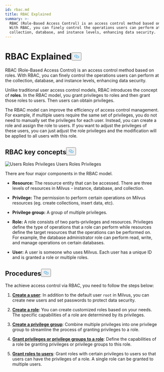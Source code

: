 ```yaml
---
id: rbac.md
title: RBAC Explained
summary: >-
  RBAC (Role-Based Access Control) is an access control method based on roles.
  With RBAC, you can finely control the operations users can perform at the
  collection, database, and instance levels, enhancing data security.
---
```

<h1 id="RBAC-Explained" class="common-anchor-header">RBAC Explained<button data-href="#RBAC-Explained" class="anchor-icon" translate="no">
      <svg translate="no"
        aria-hidden="true"
        focusable="false"
        height="20"
        version="1.1"
        viewBox="0 0 16 16"
        width="16"
      >
        <path
          fill="#0092E4"
          fill-rule="evenodd"
          d="M4 9h1v1H4c-1.5 0-3-1.69-3-3.5S2.55 3 4 3h4c1.45 0 3 1.69 3 3.5 0 1.41-.91 2.72-2 3.25V8.59c.58-.45 1-1.27 1-2.09C10 5.22 8.98 4 8 4H4c-.98 0-2 1.22-2 2.5S3 9 4 9zm9-3h-1v1h1c1 0 2 1.22 2 2.5S13.98 12 13 12H9c-.98 0-2-1.22-2-2.5 0-.83.42-1.64 1-2.09V6.25c-1.09.53-2 1.84-2 3.25C6 11.31 7.55 13 9 13h4c1.45 0 3-1.69 3-3.5S14.5 6 13 6z"
        ></path>
      </svg>
    </button></h1><p>RBAC (Role-Based Access Control) is an access control method based on roles. With RBAC, you can finely control the operations users can perform at the collection, database, and instance levels, enhancing data security.</p>
<p>Unlike traditional user access control models, RBAC introduces the concept of <strong>roles</strong>. In the RBAC model, you  grant privileges to roles and then grant those roles to users. Then users can obtain privileges.</p>
<p>The RBAC model can improve the efficiency of access control management. For example, if multiple users require the same set of privileges, you do not need to manually set the privileges for each user. Instead, you can create a role and assign the role to users. If you want to adjust the privileges of these users, you can just adjust the role privileges and the modification will be applied to all users with this role.</p>
<h2 id="RBAC-key-concepts" class="common-anchor-header">RBAC key concepts<button data-href="#RBAC-key-concepts" class="anchor-icon" translate="no">
      <svg translate="no"
        aria-hidden="true"
        focusable="false"
        height="20"
        version="1.1"
        viewBox="0 0 16 16"
        width="16"
      >
        <path
          fill="#0092E4"
          fill-rule="evenodd"
          d="M4 9h1v1H4c-1.5 0-3-1.69-3-3.5S2.55 3 4 3h4c1.45 0 3 1.69 3 3.5 0 1.41-.91 2.72-2 3.25V8.59c.58-.45 1-1.27 1-2.09C10 5.22 8.98 4 8 4H4c-.98 0-2 1.22-2 2.5S3 9 4 9zm9-3h-1v1h1c1 0 2 1.22 2 2.5S13.98 12 13 12H9c-.98 0-2-1.22-2-2.5 0-.83.42-1.64 1-2.09V6.25c-1.09.53-2 1.84-2 3.25C6 11.31 7.55 13 9 13h4c1.45 0 3-1.69 3-3.5S14.5 6 13 6z"
        ></path>
      </svg>
    </button></h2><p>
  <span class="img-wrapper">
    <img translate="no" src="/docs/v2.6.x/assets/users-roles-privileges.png" alt="Users Roles Privileges" class="doc-image" id="users-roles-privileges" />
    <span>Users Roles Privileges</span>
  </span>
</p>
<p>There are four major components in the RBAC model.</p>
<ul>
<li><p><strong>Resource:</strong> The resource entity that can be accessed. There are three levels of resources in Milvus - instance, database, and collection.</p></li>
<li><p><strong>Privilege:</strong> The permission to perform certain operations on Milvus resources (eg. create collections, insert data, etc).</p></li>
<li><p><strong>Privilege group:</strong> A group of multiple privileges.</p></li>
<li><p><strong>Role:</strong> A role consists of two parts-privileges and resources. Privileges define the type of operations that a role can perform while resources define the target resources that the operations can be performed on. For example, the database administrator role can perform read, write, and manage operations on certain databases.</p></li>
<li><p><strong>User:</strong> A user is someone who uses Milvus. Each user has a unique ID and is granted a role or multiple roles.</p></li>
</ul>
<h2 id="Procedures" class="common-anchor-header">Procedures<button data-href="#Procedures" class="anchor-icon" translate="no">
      <svg translate="no"
        aria-hidden="true"
        focusable="false"
        height="20"
        version="1.1"
        viewBox="0 0 16 16"
        width="16"
      >
        <path
          fill="#0092E4"
          fill-rule="evenodd"
          d="M4 9h1v1H4c-1.5 0-3-1.69-3-3.5S2.55 3 4 3h4c1.45 0 3 1.69 3 3.5 0 1.41-.91 2.72-2 3.25V8.59c.58-.45 1-1.27 1-2.09C10 5.22 8.98 4 8 4H4c-.98 0-2 1.22-2 2.5S3 9 4 9zm9-3h-1v1h1c1 0 2 1.22 2 2.5S13.98 12 13 12H9c-.98 0-2-1.22-2-2.5 0-.83.42-1.64 1-2.09V6.25c-1.09.53-2 1.84-2 3.25C6 11.31 7.55 13 9 13h4c1.45 0 3-1.69 3-3.5S14.5 6 13 6z"
        ></path>
      </svg>
    </button></h2><p>The achieve access control via RBAC, you need to follow the steps below:</p>
<ol>
<li><p><strong><a href="/docs/users_and_roles.md#Create-a-user">Create a user</a></strong>: In addition to the default user <code translate="no">root</code> in Milvus, you can create new users and set passwords to protect data security.</p></li>
<li><p><strong><a href="/docs/users_and_roles.md#Create-a-role">Create a role</a></strong>: You can create customized roles based on your needs. The specific capabilities of a role are determined by its privileges.</p></li>
<li><p><strong><a href="/docs/privilege_group.md">Create a privilege group</a></strong>: Combine multiple privileges into one privilege group to streamline the process of granting privileges to a role.</p></li>
<li><p><strong><a href="/docs/grant_privileges.md">Grant privileges or privilege groups to a role</a></strong>: Define the capabilities of a role be granting privileges or privilege groups to this role.</p></li>
<li><p><strong><a href="/docs/grant_roles.md">Grant roles to users</a></strong>: Grant roles with certain privileges to users so that users can have the privileges of a role. A single role can be granted to multiple users.</p></li>
</ol>
